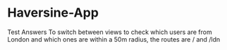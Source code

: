 # Haversine-App
Test Answers
To switch between views to check which users are from London and which ones are within a 50m radius,
the routes are / and /ldn
